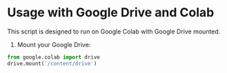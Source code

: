 # Usage with Google Drive and Colab

This script is designed to run on Google Colab with Google Drive mounted.

1. Mount your Google Drive:
```python
from google.colab import drive
drive.mount('/content/drive')
